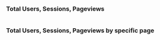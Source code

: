 ### Total Users, Sessions, Pageviews
```

```


### Total Users, Sessions, Pageviews by specific page

